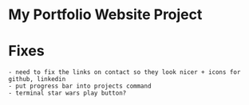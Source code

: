 # My Portfolio Website Project


# Fixes
    - need to fix the links on contact so they look nicer + icons for github, linkedin
    - put progress bar into projects command
    - terminal star wars play button?